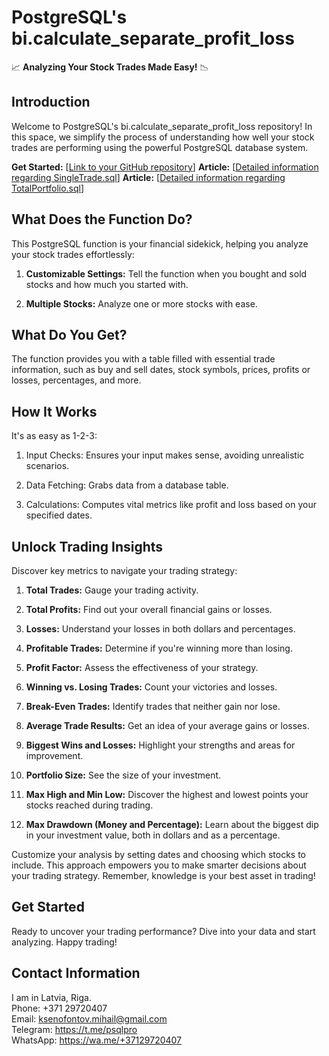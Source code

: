 # PostgreSQL's bi.calculate_separate_profit_loss

📈 **Analyzing Your Stock Trades Made Easy!** 📉

## Introduction
Welcome to PostgreSQL's bi.calculate_separate_profit_loss repository! In this space, we simplify the process of understanding how well your stock trades are performing using the powerful PostgreSQL database system.

**Get Started:** [[Link to your GitHub repository](https://github.com/KsenoLv/PLpgSQL-portfolio-statement.)]
**Article:** [[Detailed information regarding SingleTrade.sql]([https://github.com/KsenoLv/PLpgSQL-portfolio-statement.](https://psql.pro/analyzing-stock-trades-single/))]
**Article:** [[Detailed information regarding TotalPortfolio.sql]([https://github.com/KsenoLv/PLpgSQL-portfolio-statement.](https://psql.pro/analyzing-stock-tradestotal/))]

## What Does the Function Do?
This PostgreSQL function is your financial sidekick, helping you analyze your stock trades effortlessly:

1. **Customizable Settings:** Tell the function when you bought and sold stocks and how much you started with.

2. **Multiple Stocks:** Analyze one or more stocks with ease.

## What Do You Get?
The function provides you with a table filled with essential trade information, such as buy and sell dates, stock symbols, prices, profits or losses, percentages, and more.

## How It Works
It's as easy as 1-2-3:

1. Input Checks: Ensures your input makes sense, avoiding unrealistic scenarios.

2. Data Fetching: Grabs data from a database table.

3. Calculations: Computes vital metrics like profit and loss based on your specified dates.

## Unlock Trading Insights
Discover key metrics to navigate your trading strategy:

1. **Total Trades:** Gauge your trading activity.

2. **Total Profits:** Find out your overall financial gains or losses.

3. **Losses:** Understand your losses in both dollars and percentages.

4. **Profitable Trades:** Determine if you're winning more than losing.

5. **Profit Factor:** Assess the effectiveness of your strategy.

6. **Winning vs. Losing Trades:** Count your victories and losses.

7. **Break-Even Trades:** Identify trades that neither gain nor lose.

8. **Average Trade Results:** Get an idea of your average gains or losses.

9. **Biggest Wins and Losses:** Highlight your strengths and areas for improvement.

10. **Portfolio Size:** See the size of your investment.

11. **Max High and Min Low:** Discover the highest and lowest points your stocks reached during trading.

12. **Max Drawdown (Money and Percentage):** Learn about the biggest dip in your investment value, both in dollars and as a percentage.

Customize your analysis by setting dates and choosing which stocks to include. This approach empowers you to make smarter decisions about your trading strategy. Remember, knowledge is your best asset in trading!

## Get Started
Ready to uncover your trading performance? Dive into your data and start analyzing. Happy trading!

## Contact Information

I am in Latvia, Riga.<br>
Phone: +371 29720407<br>
Email: ksenofontov.mihail@gmail.com<br>
Telegram: https://t.me/psqlpro<br>
WhatsApp: https://wa.me/+37129720407


